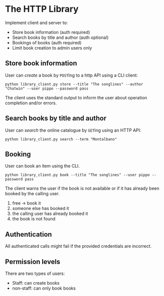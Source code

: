 # The HTTP Library

Implement client and server to:

- Store book information (auth required)
- Search books by title and author (auth optional)
- Bookings of books (auth required)
- Limit book creation to admin users only


## Store book information

User can _create_ a book by `POST`ing to a http API using
a CLI client:

    python library_client.py store --title "The songlines" --author "Chatwin" --user pippo --password pass

The client uses the standard output to inform the user about operation completion and/or errors.


## Search books by title and author

User can _search_ the online catalogue by `GET`ing using an HTTP API:

    python library_client.py search --term "Montalbano"


## Booking

User can book an item using the CLI.

	python library_client.py book --title "The songlines" --user pippo --password pass

The client warns the user if the book is not available
or if it has already been booked by the calling user.

1) free -> book it
2) someone else has booked it
3) the calling user has already booked it
4) the book is not found


## Authentication

All authenticated calls might fail if the provided credentials are incorrect.


## Permission levels

There are two types of users:

- Staff: can create books
- non-staff: can only book books
